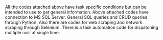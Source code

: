 All the codes attached above have task specific conditions but can be intended to use to get general information.
Above attached codes have connection to MS SQL Server.
General SQL queries and CRUD queries through Python.
Also there are codes for web scraping and network scraping through Selenium.
There is a task automation code for dispatching multiple mail at single time.
